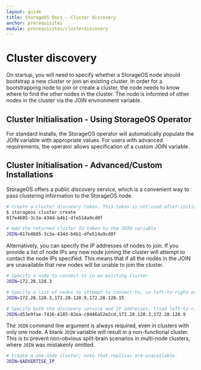 ```yaml
---
layout: guide
title: StorageOS Docs - Cluster discovery
anchor: prerequisites
module: prerequisites/clusterdiscovery
---
```


# Cluster discovery

On startup, you will need to specify whether a StorageOS node should bootstrap
a new cluster or join an existing cluster. In order for a bootstrapping node to
join or create a cluster, the node needs to know where to find the other nodes
in the cluster. The node is informed of other nodes in the cluster via the JOIN
environment variable.

## Cluster Initialisation - Using StorageOS Operator

For standard installs, the StorageOS operator will automatically populate the
JOIN variable with appropriate values. For users with advanced requirements,
the operator allows specification of a custom JOIN variable.

## Cluster Initialisation - Advanced/Custom Installations

StorageOS offers a public discovery service, which is a convenient way to
pass clustering information to the StorageOS node.

```bash
# Create a cluster discovery token. This token is not used after initialization
$ storageos cluster create
017e4605-3c3a-434d-b4b1-dfe514a9cd0f

# Add the returned cluster ID token to the JOIN variable
JOIN=017e4605-3c3a-434d-b4b1-dfe514a9cd0f
```

Alternatively, you can specify the IP addresses of nodes to join. If you
provide a list of node IPs any new node joining the cluster will attempt to
contact the node IPs specified. This means that if all the nodes in the JOIN
are unavailable that new nodes will be unable to join the cluster.

```bash
# Specify a node to connect to in an existing cluster
JOIN=172.28.128.3

# Specify a list of nodes to attempt to connect to, in left-to-right order
JOIN=172.28.128.3,172.28.128.9,172.28.128.15

# Specify both the discovery service and IP addresses, tried left-to-right
JOIN=d53e9fae-7436-4185-82ea-c0446a52e2cd,172.28.128.3,172.28.128.9
```

The `JOIN` command line argument is always required, even in clusters with only
one node. A blank `JOIN` variable will result in a non-functional cluster. This
is to prevent non-obvious split-brain scenarios in multi-node clusters, where
`JOIN` was mistakenly omitted.

```bash
# Create a one-node cluster; note that replicas are unavailable.
JOIN=$ADVERTISE_IP
```

